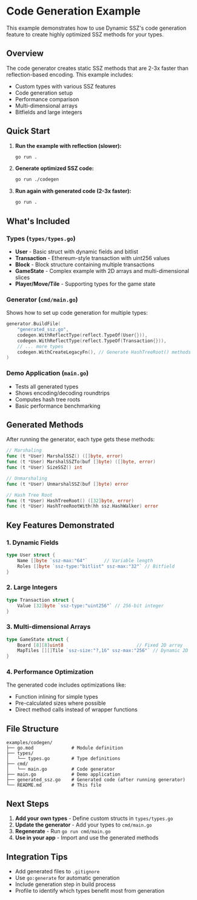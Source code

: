 # Code Generation Example

This example demonstrates how to use Dynamic SSZ's code generation feature to create highly optimized SSZ methods for your types.

## Overview

The code generator creates static SSZ methods that are 2-3x faster than reflection-based encoding. This example includes:

- Custom types with various SSZ features
- Code generation setup 
- Performance comparison
- Multi-dimensional arrays
- Bitfields and large integers

## Quick Start

1. **Run the example with reflection (slower):**
   ```bash
   go run .
   ```

2. **Generate optimized SSZ code:**
   ```bash
   go run ./codegen
   ```

3. **Run again with generated code (2-3x faster):**
   ```bash
   go run .
   ```

## What's Included

### Types (`types/types.go`)

- **User** - Basic struct with dynamic fields and bitlist
- **Transaction** - Ethereum-style transaction with uint256 values  
- **Block** - Block structure containing multiple transactions
- **GameState** - Complex example with 2D arrays and multi-dimensional slices
- **Player/Move/Tile** - Supporting types for the game state

### Generator (`cmd/main.go`) 

Shows how to set up code generation for multiple types:

```go
generator.BuildFile(
    "generated_ssz.go",
    codegen.WithReflectType(reflect.TypeOf(User{})),
    codegen.WithReflectType(reflect.TypeOf(Transaction{})),
    // ... more types
    codegen.WithCreateLegacyFn(), // Generate HashTreeRoot() methods
)
```

### Demo Application (`main.go`)

- Tests all generated types
- Shows encoding/decoding roundtrips  
- Computes hash tree roots
- Basic performance benchmarking

## Generated Methods

After running the generator, each type gets these methods:

```go
// Marshaling
func (t *User) MarshalSSZ() ([]byte, error)
func (t *User) MarshalSSZTo(buf []byte) ([]byte, error) 
func (t *User) SizeSSZ() int

// Unmarshaling  
func (t *User) UnmarshalSSZ(buf []byte) error

// Hash Tree Root
func (t *User) HashTreeRoot() ([32]byte, error)
func (t *User) HashTreeRootWith(hh ssz.HashWalker) error
```

## Key Features Demonstrated

### 1. Dynamic Fields
```go
type User struct {
    Name []byte `ssz-max:"64"`      // Variable length
    Roles []byte `ssz-type:"bitlist" ssz-max:"32"` // Bitfield
}
```

### 2. Large Integers
```go  
type Transaction struct {
    Value [32]byte `ssz-type:"uint256"` // 256-bit integer
}
```

### 3. Multi-dimensional Arrays
```go
type GameState struct {
    Board [8][8]uint8                           // Fixed 2D array
    MapTiles [][]Tile `ssz-size:"?,16" ssz-max:"256"` // Dynamic 2D
}
```

### 4. Performance Optimization

The generated code includes optimizations like:
- Function inlining for simple types
- Pre-calculated sizes where possible
- Direct method calls instead of wrapper functions

## File Structure

```
examples/codegen/
├── go.mod              # Module definition
├── types/
│   └── types.go        # Type definitions
├── cmd/
│   └── main.go         # Code generator
├── main.go             # Demo application
├── generated_ssz.go    # Generated code (after running generator)
└── README.md           # This file
```

## Next Steps

1. **Add your own types** - Define custom structs in `types/types.go`
2. **Update the generator** - Add your types to `cmd/main.go`  
3. **Regenerate** - Run `go run cmd/main.go`
4. **Use in your app** - Import and use the generated methods

## Integration Tips

- Add generated files to `.gitignore`
- Use `go:generate` for automatic generation
- Include generation step in build process
- Profile to identify which types benefit most from generation